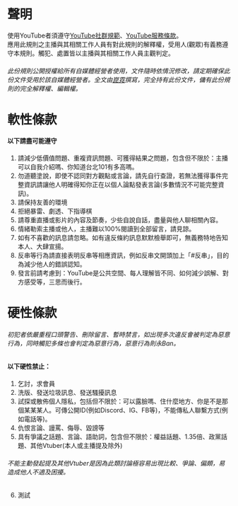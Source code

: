 # 聲明  
使用YouTube者須遵守[YouTube社群規範](https://www.youtube.com/intl/zh-TW/howyoutubeworks/policies/community-guidelines/)、[YouTube服務條款](https://www.youtube.com/static?template=terms)。  
應用此規則之主播與其相關工作人員有對此規則的解釋權，受用人(觀眾)有義務遵守本規則。觸犯、處置皆以主播與其相關工作人員主觀判定。  
###### 此份規則公開授權給所有自媒體經營者使用，文件隨時依情況修改，請定期確保此份文件受用於該自媒體經營者。全文由[崑霓](https://www.youtube.com/channel/UCrzkdkn9SjuKPFiUvTLPvGA "崑霓的YouTube頻道")撰寫，完全持有此份文件，傭有此份規則的完全解釋權、編輯權。

# 軟性條款  
#### 以下請盡可能遵守
1. 請減少低價值問題、重複資訊問題、可獲得結果之問題，包含但不限於：主播可以自我介紹嗎、你知道台北101有多高嗎。  
2. 勿道聽塗說，即使不認同對方觀點或言論，請先自行查證，若無法獲得事件完整資訊請讓他人明確得知你正在以個人論點發表言論(多數情況不可能完整資訊)。
3. 請保持友善的環境
4. 拒絕暴雷、劇透、下指導棋
5. 請尊重直播或影片的內容及節奏，少些自說自話，盡量與他人聊相關內容。
6. 情緒勒索主播或他人，主播難以100%閱讀到全部留言，請見諒。
7. 如有不喜歡的訊息請忽略。如有違反條約訊息默默檢舉即可，無義務特地告知本人、大肆宣揚。
8. 反串等行為請直接表明反串等相應資訊，例如反串文開頭加上「#反串」，目的為減少他人的錯誤認知。
10. 發言前請考慮到：YouTube是公共空間、每人理解皆不同、如何減少誤解、對方感受等，三思而後行。

# 硬性條款  
###### 初犯者依嚴重程口頭警告、刪除留言、暫時禁言，如出現多次違反會被判定為惡意行為，同時觸犯多條也會判定為惡意行為，惡意行為則永Ban。  
#### 以下硬性禁止： 
1. 乞討，求會員  
2. 洗版、發送垃圾訊息、發送騷擾訊息  
3. 試探或散佈個人隱私，包括但不限於：可以露臉嗎、住什麼地方、你是不是那個某某某人。可傳公開ID(例如Discord、IG、FB等)，不能傳私人聯繫方式(例如電話等)。  
4. 仇恨言論、謾罵、侮辱、毀謗等  
5. 具有爭議之話題、言論、語助詞，包含但不限於：權益話題、1.35倍、政黨話題、其他Vtuber(本人或主播提及除外)
###### 不能主動發起提及其他Vtuber是因為此類討論極容易出現比較、爭論、偏頗，易造成他人不適及困擾。
6. 測試
